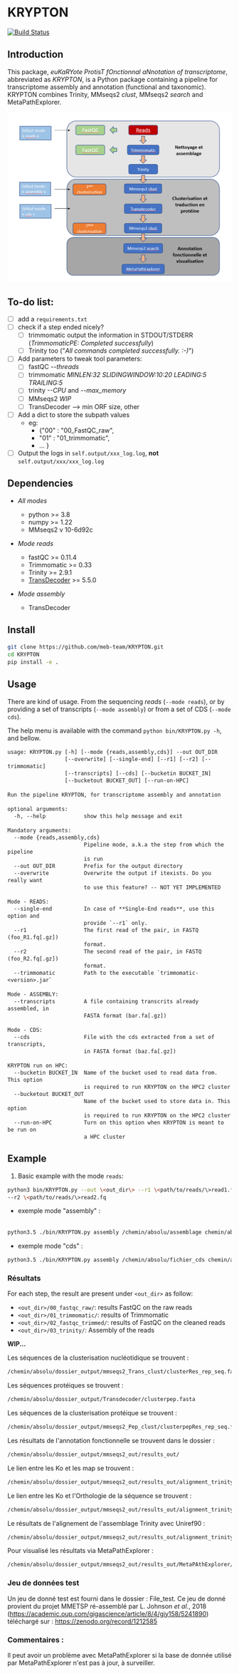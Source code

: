 # KRYPTON

[![Build Status](https://github.com/meb-team/CRYPTON.git)](https://github.com/meb-team/CRYPTON)

## Introduction

This package, _euKaRYote ProtisT fOnctionnal aNnotation of transcriptome_,
abbreviated as _KRYPTON_, is a Python package containing a pipeline for
transcriptome assembly and annotation (functional and taxonomic).  
KRYPTON combines Trinity, MMseqs2 _clust_, MMseqs2 _search_ and MetaPathExplorer.

![Workflow KRYPTON](ressources/Workflow_KRYPTON.PNG)

## To-do list:

- [ ] add a `requirements.txt`
- [ ] check if a step ended nicely?
    - [ ] trimmomatic output the information in STDOUT/STDERR
        (_TrimmomaticPE: Completed successfully_)
    - [ ] Trinity too ("_All commands completed successfully. :-)_")
- [ ] Add parameters to tweak tool parameters:
    - [ ] fastQC _--threads_
    - [ ] trimmomatic _MINLEN:32 SLIDINGWINDOW:10:20 LEADING:5 TRAILING:5_
    - [ ] trinity _--CPU_ and _--max_memory_
    - [ ] MMseqs2 _WIP_
    - [ ] TransDecoder --> min ORF size, other
- [ ] Add a dict to store the subpath values
    - eg:
        - {"00" : "00_FastQC_raw",
        - "01" : "01_trimmomatic",
        - ... }
- [ ] Output the logs in `self.output/xxx_log.log`, **not** `self.output/xxx/xxx_log.log`

## Dependencies
- _All modes_
    - python >= 3.8
    - numpy >= 1.22
    - MMseqs2 v 10-6d92c

- _Mode reads_
    - fastQC >= 0.11.4
    - Trimmomatic >= 0.33
    - Trinity >= 2.9.1
    - [TransDecoder](https://github.com/TransDecoder/TransDecoder) >= 5.5.0

- _Mode assembly_
    - TransDecoder

## Install

```sh
git clone https://github.com/meb-team/KRYPTON.git
cd KRYPTON
pip install -e .
```

## Usage

There are kind of usage. From the sequencing _reads_ (`--mode reads`), or by
providing a set of transcripts (`--mode assembly`) or from a set of CDS (`--mode cds`).

The help menu is available with the command `python bin/KRYPTON.py -h`, and bellow.

```text
usage: KRYPTON.py [-h] [--mode {reads,assembly,cds}] --out OUT_DIR
                  [--overwrite] [--single-end] [--r1] [--r2] [--trimmomatic]
                  [--transcripts] [--cds] [--bucketin BUCKET_IN]
                  [--bucketout BUCKET_OUT] [--run-on-HPC]

Run the pipeline KRYPTON, for transcriptome assembly and annotation

optional arguments:
  -h, --help            show this help message and exit

Mandatory arguments:
  --mode {reads,assembly,cds}
                        Pipeline mode, a.k.a the step from which the pipeline
                        is run
  --out OUT_DIR         Prefix for the output directory
  --overwrite           Overwrite the output if itexists. Do you really want
                        to use this feature? -- NOT YET IMPLEMENTED

Mode - READS:
  --single-end          In case of **Single-End reads**, use this option and
                        provide `--r1` only.
  --r1                  The first read of the pair, in FASTQ (foo_R1.fq[.gz])
                        format.
  --r2                  The second read of the pair, in FASTQ (foo_R2.fq[.gz])
                        format.
  --trimmomatic         Path to the executable `trimmomatic-<version>.jar`

Mode - ASSEMBLY:
  --transcripts         A file containing transcrits already assembled, in
                        FASTA format (bar.fa[.gz])

Mode - CDS:
  --cds                 File with the cds extracted from a set of transcripts,
                        in FASTA format (baz.fa[.gz])

KRYPTON run on HPC:
  --bucketin BUCKET_IN  Name of the bucket used to read data from. This option
                        is required to run KRYPTON on the HPC2 cluster
  --bucketout BUCKET_OUT
                        Name of the bucket used to store data in. This option
                        is required to run KRYPTON on the HPC2 cluster
  --run-on-HPC          Turn on this option when KRYPTON is meant to be run on
                        a HPC cluster
```

## Example

1. Basic example with the mode `reads`:

```bash
python3 bin/KRYPTON.py --out \<out_dir\> --r1 \<path/to/reads/\>read1.fq \
--r2 \<path/to/reads/\>read2.fq
```

- exemple mode "assembly" :

```bash

python3.5 ./bin/KRYPTON.py assembly /chemin/absolu/assemblage chemin/absolu/output
```

- exemple mode "cds" :

```bash
python3.5 ./bin/KRYPTON.py assembly /chemin/absolu/fichier_cds chemin/absolu/output
```

### Résultats

For each step, the result are present under `<out_dir>` as follow:
- `<out_dir>/00_fastqc_raw/`: results FastQC on the raw reads
- `<out_dir>/01_trimmomatic/`: results of Trimmomatic
- `<out_dir>/02_fastqc_trimmed/`: results of FastQC on the cleaned reads
- `<out_dir>/03_trinity/`: Assembly of the reads

__WIP...__

Les séquences de la clusterisation nucléotidique se trouvent :

```sh
/chemin/absolu/dossier_output/mmseqs2_Trans_clust/clusterRes_rep_seq.fasta
```

Les séquences protéiques se trouvent :

```sh
/chemin/absolu/dossier_output/Transdecoder/clusterpep.fasta
```

Les séquences de la clusterisation protéique se trouvent :

```sh
/chemin/absolu/dossier_output/mmseqs2_Pep_clust/clusterpepRes_rep_seq.fasta
```

Les résultats de l'annotation fonctionnelle se trouvent dans le dossier :


```sh
/chemin/absolu/dossier_output/mmseqs2_out/results_out/
```

Le lien entre les Ko et les map se trouvent :

```sh
/chemin/absolu/dossier_output/mmseqs2_out/results_out/alignment_trinity_ko_map.tsv
```

Le lien entre les Ko et l'Orthologie de la séquence se trouvent :

```sh
/chemin/absolu/dossier_output/mmseqs2_out/results_out/alignment_trinity_ko_ortho.tsv
```

Le résultats de l'alignement de l'assemblage Trinity avec Uniref90 :

```sh
/chemin/absolu/dossier_output/mmseqs2_out/results_out/alignment_trinity_Uniref90_sorted.tsv
```

Pour visualisé les résultats via MetaPathExplorer :

```sh
/chemin/absolu/dossier_output/mmseqs2_out/results_out/MetaPAthExplorer/
```

### Jeu de données test

Un jeu de donné test est fourni dans le dossier : File_test.
Ce jeu de donné provient du projet MMETSP ré-assemblé par L. Johnson _et al._, 2018 (https://academic.oup.com/gigascience/article/8/4/giy158/5241890)
téléchargé sur : https://zenodo.org/record/1212585


### Commentaires :


Il peut avoir un problème avec MetaPathExplorer si la base de donnée utilisé par MetaPathExplorer n'est pas à jour, à surveiller.

